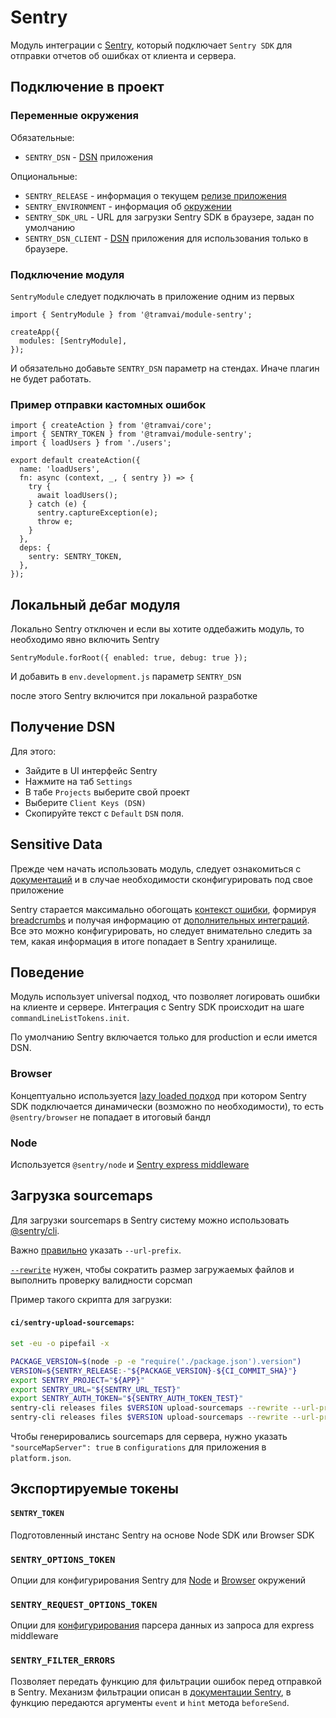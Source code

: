 # Sentry

Модуль интеграции с [Sentry](https://docs.sentry.io/), который подключает `Sentry SDK` для отправки отчетов об ошибках от клиента и сервера.

## Подключение в проект

### Переменные окружения

Обязательные:

- `SENTRY_DSN` - [DSN](https://docs.sentry.io/product/sentry-basics/dsn-explainer/) приложения

Опциональные:

- `SENTRY_RELEASE` - информация о текущем [релизе приложения](https://docs.sentry.io/workflow/releases/)
- `SENTRY_ENVIRONMENT` - информация об [окружении](https://docs.sentry.io/product/sentry-basics/environments/)
- `SENTRY_SDK_URL` - URL для загрузки Sentry SDK в браузере, задан по умолчанию
- `SENTRY_DSN_CLIENT` - [DSN](https://docs.sentry.io/product/sentry-basics/dsn-explainer/) приложения для использования только в браузере.

### Подключение модуля

`SentryModule` следует подключать в приложение одним из первых

```tsx
import { SentryModule } from '@tramvai/module-sentry';

createApp({
  modules: [SentryModule],
});
```

И обязательно добавьте `SENTRY_DSN` параметр на стендах. Иначе плагин не будет работать.

### Пример отправки кастомных ошибок

```tsx
import { createAction } from '@tramvai/core';
import { SENTRY_TOKEN } from '@tramvai/module-sentry';
import { loadUsers } from './users';

export default createAction({
  name: 'loadUsers',
  fn: async (context, _, { sentry }) => {
    try {
      await loadUsers();
    } catch (e) {
      sentry.captureException(e);
      throw e;
    }
  },
  deps: {
    sentry: SENTRY_TOKEN,
  },
});
```

## Локальный дебаг модуля

Локально Sentry отключен и если вы хотите оддебажить модуль, то необходимо явно включить Sentry

```tsx
SentryModule.forRoot({ enabled: true, debug: true });
```

И добавить в `env.development.js` параметр `SENTRY_DSN`

после этого Sentry включится при локальной разработке

## Получение DSN

Для этого:

- Зайдите в UI интерфейс Sentry
- Нажмите на таб `Settings`
- В табе `Projects` выберите свой проект
- Выберите `Client Keys (DSN)`
- Скопируйте текст с `Default` `DSN` поля.

## Sensitive Data

Прежде чем начать использовать модуль, следует ознакомиться с [документаций](https://docs.sentry.io/data-management/sensitive-data/) и в случае необходимости сконфигурировать под свое приложение

Sentry старается максимально обогощать [контекст ошибки](https://docs.sentry.io/platforms/javascript/enriching-events/), формируя [breadcrumbs](https://docs.sentry.io/platforms/javascript/enriching-events/breadcrumbs/) и получая информацию от [дополнительных интеграций](https://docs.sentry.io/platforms/javascript/configuration/integrations/). Все это можно конфигурировать, но следует внимательно следить за тем, какая информация в итоге попадает в Sentry хранилище.

## Поведение

Модуль использует universal подход, что позволяет логировать ошибки на клиенте и сервере. Интеграция c Sentry SDK происходит на шаге `commandLineListTokens.init`.

По умолчанию Sentry включается только для production и если имется DSN.

### Browser

Концептуально используется [lazy loaded подход](https://docs.sentry.io/platforms/javascript/install/lazy-load-sentry/) при котором Sentry SDK подключается динамически (возможно по необходимости), то есть `@sentry/browser` не попадает в итоговый бандл

### Node

Используется `@sentry/node` и [Sentry express middleware](https://docs.sentry.io/platforms/node/express/)

## Загрузка sourcemaps

Для загрузки sourcemaps в Sentry систему можно использовать [@sentry/cli](https://github.com/getsentry/sentry-cli).

Важно [правильно](https://docs.sentry.io/platforms/javascript/config/sourcemaps/#using-sentry-cli) указать `--url-prefix`.

[`--rewrite`](https://docs.sentry.io/cli/releases/#sentry-cli-sourcemaps) нужен, чтобы сократить размер загружаемых файлов и выполнить проверку валидности сорсмап

Пример такого скрипта для загрузки:

#### `ci/sentry-upload-sourcemaps`:

```sh
set -eu -o pipefail -x

PACKAGE_VERSION=$(node -p -e "require('./package.json').version")
VERSION=${SENTRY_RELEASE:-"${PACKAGE_VERSION}-${CI_COMMIT_SHA}"}
export SENTRY_PROJECT="${APP}"
export SENTRY_URL="${SENTRY_URL_TEST}"
export SENTRY_AUTH_TOKEN="${SENTRY_AUTH_TOKEN_TEST}"
sentry-cli releases files $VERSION upload-sourcemaps --rewrite --url-prefix "~/" ./server/ & \
sentry-cli releases files $VERSION upload-sourcemaps --rewrite --url-prefix "~/platform/" ./assets/
```

Чтобы генерировались sourcemaps для сервера, нужно указать `"sourceMapServer": true` в `configurations` для приложения в `platform.json`.

## Экспортируемые токены

#### `SENTRY_TOKEN`

Подготовленный инстанс Sentry на основе Node SDK или Browser SDK

### `SENTRY_OPTIONS_TOKEN`

Опции для конфигурирования Sentry для [Node](https://docs.sentry.io/platforms/node/configuration/) и [Browser](https://docs.sentry.io/platforms/javascript/configuration/) окружений

### `SENTRY_REQUEST_OPTIONS_TOKEN`

Опции для [конфигурирования](https://docs.sentry.io/platforms/node/express/) парсера данных из запроса для express middleware

### `SENTRY_FILTER_ERRORS`

Позволяет передать функцию для фильтрации ошибок перед отправкой в Sentry. Механизм фильтрации описан в [документации Sentry](https://docs.sentry.io/platforms/javascript/configuration/filtering/), в функцию передаются аргументы `event` и `hint` метода `beforeSend`.
